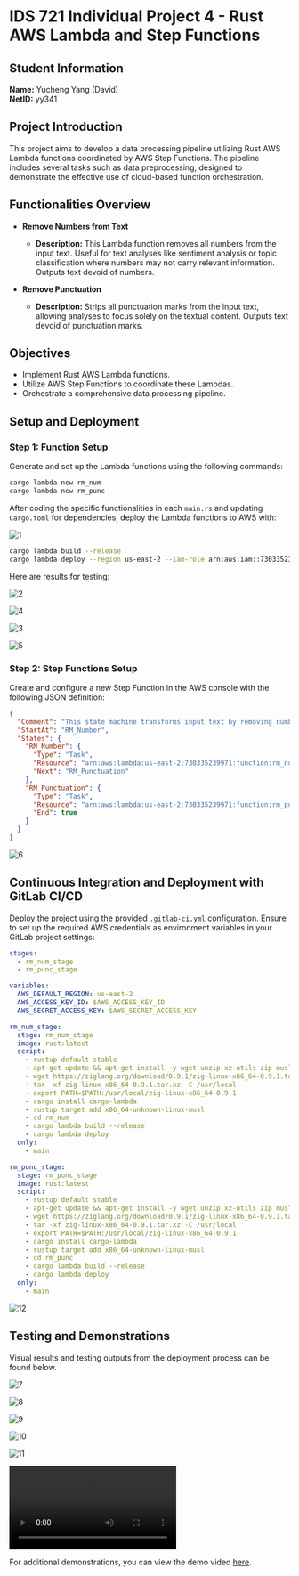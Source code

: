 

# IDS 721 Individual Project 4 - Rust AWS Lambda and Step Functions

## Student Information

**Name:** Yucheng Yang (David)  
**NetID:** yy341

## Project Introduction

This project aims to develop a data processing pipeline utilizing Rust AWS Lambda functions coordinated by AWS Step Functions. The pipeline includes several tasks such as data preprocessing, designed to demonstrate the effective use of cloud-based function orchestration.

## Functionalities Overview

- **Remove Numbers from Text**
  - **Description:** This Lambda function removes all numbers from the input text. Useful for text analyses like sentiment analysis or topic classification where numbers may not carry relevant information. Outputs text devoid of numbers.

- **Remove Punctuation**
  - **Description:** Strips all punctuation marks from the input text, allowing analyses to focus solely on the textual content. Outputs text devoid of punctuation marks.

## Objectives

- Implement Rust AWS Lambda functions.
- Utilize AWS Step Functions to coordinate these Lambdas.
- Orchestrate a comprehensive data processing pipeline.

## Setup and Deployment

### Step 1: Function Setup

Generate and set up the Lambda functions using the following commands:

```bash
cargo lambda new rm_num
cargo lambda new rm_punc
```

After coding the specific functionalities in each `main.rs` and updating `Cargo.toml` for dependencies, deploy the Lambda functions to AWS with:
  

![1](images/1.jpg)


```bash
cargo lambda build --release
cargo lambda deploy --region us-east-2 --iam-role arn:aws:iam::730335239971:role/ids721
```
  

Here are results for testing:

  

  

![2](images/2.jpg)

  

  

![4](images/4.jpg)

  

  

![3](images/3.jpg)

  

![5](images/5.jpg)

### Step 2: Step Functions Setup

Create and configure a new Step Function in the AWS console with the following JSON definition:

```json
{
  "Comment": "This state machine transforms input text by removing numbers and punctuation.",
  "StartAt": "RM_Number",
  "States": {
    "RM_Number": {
      "Type": "Task",
      "Resource": "arn:aws:lambda:us-east-2:730335239971:function:rm_num",
      "Next": "RM_Punctuation"
    },
    "RM_Punctuation": {
      "Type": "Task",
      "Resource": "arn:aws:lambda:us-east-2:730335239971:function:rm_punc",
      "End": true
    }
  }
}
```
  

![6](images/6.jpg)


## Continuous Integration and Deployment with GitLab CI/CD

Deploy the project using the provided `.gitlab-ci.yml` configuration. Ensure to set up the required AWS credentials as environment variables in your GitLab project settings:

```yaml
stages:
  - rm_num_stage
  - rm_punc_stage

variables:
  AWS_DEFAULT_REGION: us-east-2
  AWS_ACCESS_KEY_ID: $AWS_ACCESS_KEY_ID
  AWS_SECRET_ACCESS_KEY: $AWS_SECRET_ACCESS_KEY

rm_num_stage:
  stage: rm_num_stage
  image: rust:latest
  script:
    - rustup default stable
    - apt-get update && apt-get install -y wget unzip xz-utils zip musl-tools
    - wget https://ziglang.org/download/0.9.1/zig-linux-x86_64-0.9.1.tar.xz
    - tar -xf zig-linux-x86_64-0.9.1.tar.xz -C /usr/local
    - export PATH=$PATH:/usr/local/zig-linux-x86_64-0.9.1
    - cargo install cargo-lambda
    - rustup target add x86_64-unknown-linux-musl
    - cd rm_num
    - cargo lambda build --release
    - cargo lambda deploy
  only:
    - main

rm_punc_stage:
  stage: rm_punc_stage
  image: rust:latest
  script:
    - rustup default stable
    - apt-get update && apt-get install -y wget unzip xz-utils zip musl-tools
    - wget https://ziglang.org/download/0.9.1/zig-linux-x86_64-0.9.1.tar.xz
    - tar -xf zig-linux-x86_64-0.9.1.tar.xz -C /usr/local
    - export PATH=$PATH:/usr/local/zig-linux-x86_64-0.9.1
    - cargo install cargo-lambda
    - rustup target add x86_64-unknown-linux-musl
    - cd rm_punc
    - cargo lambda build --release
    - cargo lambda deploy
  only:
    - main
```
  
![12](images/12.jpg)

## Testing and Demonstrations

Visual results and testing outputs from the deployment process can be found below.
  

![7](images/7.jpg)

  

![8](images/8.jpg)

  

  

![9](images/9.jpg)

  

  

![10](images/10.jpg)

  

  

![11](images/11.jpg)

  

![demo](./images/idv4_demo.mov)

For additional demonstrations, you can view the demo video [here](./images/idv4_demo.mov).

